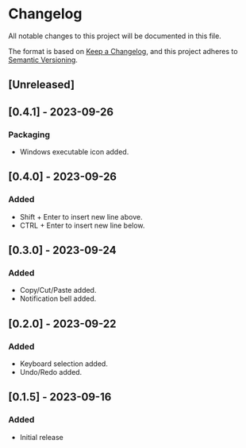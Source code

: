 # Changelog

All notable changes to this project will be documented in this file.

The format is based on [Keep a Changelog](https://keepachangelog.com/en/1.0.0/),
and this project adheres to [Semantic Versioning](https://semver.org/spec/v2.0.0.html).

## [Unreleased]

## [0.4.1] - 2023-09-26

### Packaging
- Windows executable icon added.

## [0.4.0] - 2023-09-26

### Added
- Shift + Enter to insert new line above.
- CTRL + Enter to insert new line below.

## [0.3.0] - 2023-09-24

### Added
- Copy/Cut/Paste added.
- Notification bell added.

## [0.2.0] - 2023-09-22

### Added
- Keyboard selection added.
- Undo/Redo added.

## [0.1.5] - 2023-09-16

### Added
- Initial release